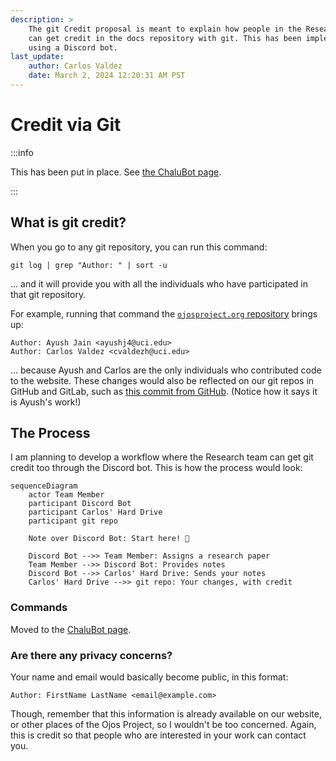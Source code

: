 ```yaml
---
description: >
    The git Credit proposal is meant to explain how people in the Research team
    can get credit in the docs repository with git. This has been implemented
    using a Discord bot.
last_update:
    author: Carlos Valdez
    date: March 2, 2024 12:20:31 AM PST
---
```

# Credit via Git

:::info

This has been put in place. See [the ChaluBot page](/url/research/chalubot).

:::

## What is git credit?

When you go to any git repository, you can run this command:

```shell
git log | grep "Author: " | sort -u
```

... and it will provide you with all the individuals who have participated in
that git repository.

For example, running that command the
[`ojosproject.org` repository](https://gitlab.com/ojosproject/website) brings
up:

```plaintext
Author: Ayush Jain <ayushj4@uci.edu>
Author: Carlos Valdez <cvaldezh@uci.edu>
```

... because Ayush and Carlos are the only individuals who contributed code to
the website. These changes would also be reflected on our git repos in GitHub
and GitLab, such as
[this commit from GitHub](https://github.com/ojosproject/ojos.calejvaldez.com/commit/a909a91aa9b2440b8509748476bd2419fb77be47).
(Notice how it says it is Ayush's work!)

## The Process

I am planning to develop a workflow where the Research team can get git credit
too through the Discord bot. This is how the process would look:

<!-- ? This is a sequence diagram using Docusaurus' Mermaid integration. -->
<!-- ? Learn more here: -->
<!-- ? https://docusaurus.io/docs/markdown-features/diagrams -->
<!-- ? https://mermaid.js.org/syntax/sequenceDiagram.html -->

```mermaid
sequenceDiagram
    actor Team Member
    participant Discord Bot
    participant Carlos' Hard Drive
    participant git repo

    Note over Discord Bot: Start here! 🏁

    Discord Bot -->> Team Member: Assigns a research paper
    Team Member -->> Discord Bot: Provides notes
    Discord Bot -->> Carlos' Hard Drive: Sends your notes
    Carlos' Hard Drive -->> git repo: Your changes, with credit
```

### Commands

Moved to the [ChaluBot page](/url/research/chalubot#commands).

### Are there any privacy concerns?

Your name and email would basically become public, in this format:

```plaintext
Author: FirstName LastName <email@example.com>
```

Though, remember that this information is already available on our website, or
other places of the Ojos Project, so I wouldn't be too concerned. Again, this is
credit so that people who are interested in your work can contact you.
